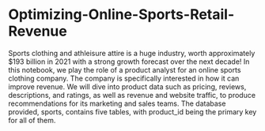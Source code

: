 # Optimizing-Online-Sports-Retail-Revenue

Sports clothing and athleisure attire is a huge industry, worth approximately $193 billion in 2021 with a strong growth forecast over the next decade!
In this notebook, we play the role of a product analyst for an online sports clothing company. The company is specifically interested in how it can improve revenue. We will dive into product data such as pricing, reviews, descriptions, and ratings, as well as revenue and website traffic, to produce recommendations for its marketing and sales teams.
The database provided, sports, contains five tables, with product_id being the primary key for all of them.
